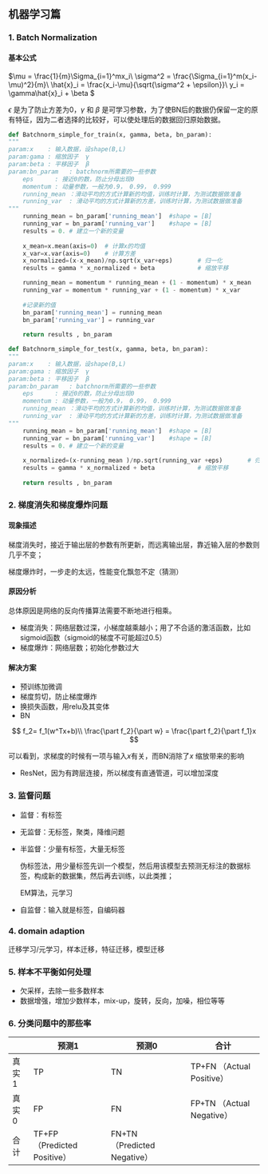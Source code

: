 <head>
    <script src="https://cdn.mathjax.org/mathjax/latest/MathJax.js?config=TeX-AMS-MML_HTMLorMML" type="text/javascript"></script>
    <script type="text/x-mathjax-config">
        MathJax.Hub.Config({
            tex2jax: {
            skipTags: ['script', 'noscript', 'style', 'textarea', 'pre'],
            inlineMath: [['$','$']]
            }
        });
    </script>
</head>

## 机器学习篇

### 1. Batch Normalization

#### 基本公式
$\mu = \frac{1}{m}\Sigma_{i=1}^mx_i\\
\sigma^2 = \frac{\Sigma_{i=1}^m(x_i-\mu)^2}{m}\\
\hat{x}_i = \frac{x_i-\mu}{\sqrt{\sigma^2 + \epsilon}}\\
y_i = \gamma\hat{x}_i + \beta
$

$\epsilon$ 是为了防止方差为0，$\gamma$ 和 $\beta$ 是可学习参数，为了使BN后的数据仍保留一定的原有特征，因为二者选择的比较好，可以使处理后的数据回归原始数据。

```python
def Batchnorm_simple_for_train(x, gamma, beta, bn_param):
"""
param:x    : 输入数据，设shape(B,L)
param:gama : 缩放因子  γ
param:beta : 平移因子  β
param:bn_param   : batchnorm所需要的一些参数
	eps      : 接近0的数，防止分母出现0
	momentum : 动量参数，一般为0.9， 0.99， 0.999
	running_mean ：滑动平均的方式计算新的均值，训练时计算，为测试数据做准备
	running_var  : 滑动平均的方式计算新的方差，训练时计算，为测试数据做准备
"""
	running_mean = bn_param['running_mean']  #shape = [B]
    running_var = bn_param['running_var']    #shape = [B]
	results = 0. # 建立一个新的变量
    
	x_mean=x.mean(axis=0)  # 计算x的均值
    x_var=x.var(axis=0)    # 计算方差
    x_normalized=(x-x_mean)/np.sqrt(x_var+eps)       # 归一化
    results = gamma * x_normalized + beta            # 缩放平移

    running_mean = momentum * running_mean + (1 - momentum) * x_mean
    running_var = momentum * running_var + (1 - momentum) * x_var
    
    #记录新的值
    bn_param['running_mean'] = running_mean
    bn_param['running_var'] = running_var 
    
	return results , bn_param

def Batchnorm_simple_for_test(x, gamma, beta, bn_param):
"""
param:x    : 输入数据，设shape(B,L)
param:gama : 缩放因子  γ
param:beta : 平移因子  β
param:bn_param   : batchnorm所需要的一些参数
	eps      : 接近0的数，防止分母出现0
	momentum : 动量参数，一般为0.9， 0.99， 0.999
	running_mean ：滑动平均的方式计算新的均值，训练时计算，为测试数据做准备
	running_var  : 滑动平均的方式计算新的方差，训练时计算，为测试数据做准备
"""
	running_mean = bn_param['running_mean']  #shape = [B]
    running_var = bn_param['running_var']    #shape = [B]
	results = 0. # 建立一个新的变量
   
    x_normalized=(x-running_mean )/np.sqrt(running_var +eps)       # 归一化
    results = gamma * x_normalized + beta            # 缩放平移
    
	return results , bn_param
```



### 2. 梯度消失和梯度爆炸问题

#### 现象描述

梯度消失时，接近于输出层的参数有所更新，而远离输出层，靠近输入层的参数则几乎不变；

梯度爆炸时，一步走的太远，性能变化飘忽不定（猜测）

#### 原因分析

总体原因是网络的反向传播算法需要不断地进行相乘。

* 梯度消失：网络层数过深，小梯度越乘越小；用了不合适的激活函数，比如sigmoid函数（sigmoid的梯度不可能超过0.5）
* 梯度爆炸：网络层数；初始化参数过大

#### 解决方案

* 预训练加微调
* 梯度剪切，防止梯度爆炸
* 换损失函数，用relu及其变体
* BN

$$
f_2= f_1(w^Tx+b)\\
\frac{\part f_2}{\part w} = \frac{\part f_2}{\part f_1}x
$$

可以看到，求梯度的时候有一项与输入$x$有关，而BN消除了$x$ 缩放带来的影响

* ResNet，因为有跨层连接，所以梯度有直通管道，可以增加深度

### 3. 监督问题

* 监督：有标签

* 无监督：无标签，聚类，降维问题

* 半监督：少量有标签，大量无标签

  伪标签法，用少量标签先训一个模型，然后用该模型去预测无标注的数据标签，构成新的数据集，然后再去训练，以此类推；

  EM算法，元学习

* 自监督：输入就是标签，自编码器

### 4. domain adaption

迁移学习/元学习，样本迁移，特征迁移，模型迁移

### 5. 样本不平衡如何处理

* 欠采样，去除一些多数样本
* 数据增强，增加少数样本，mix-up，旋转，反向，加噪，相位等等

### 6. 分类问题中的那些率

|       | 预测1                        | 预测0                        | 合计                      |
| ----- | ---------------------------- | ---------------------------- | ------------------------- |
| 真实1 | TP                           | TN                           | TP+FN （Actual Positive） |
| 真实0 | FP                           | FN                           | FP+TN （Actual Negative） |
| 合计  | TF+FP （Predicted Positive） | FN+TN （Predicted Negative） |                           | 
